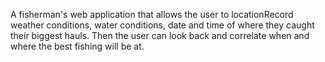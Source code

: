 
A fisherman's web application that allows the user to locationRecord weather conditions, water conditions, date and time of where they caught their biggest hauls.  Then the user can look back and correlate when and where the best fishing will be at.

